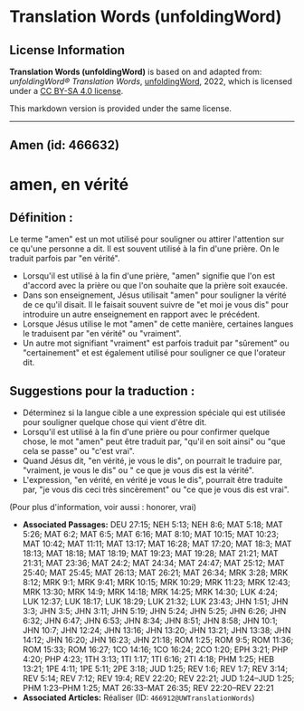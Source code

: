 # Translation Words (unfoldingWord)

## License Information

**Translation Words (unfoldingWord)** is based on and adapted from: _unfoldingWord® Translation Words_, [unfoldingWord](https://unfoldingword.org/utw), 2022, which is licensed under a [CC BY-SA 4.0 license](https://creativecommons.org/licenses/by-sa/4.0/legalcode.en).

This markdown version is provided under the same license.



--------------------------------

## Amen (id: 466632)

amen, en vérité
===============

Définition :
------------

Le terme "amen" est un mot utilisé pour souligner ou attirer l'attention sur ce qu'une personne a dit. Il est souvent utilisé à la fin d'une prière. On le traduit parfois par "en vérité".

* Lorsqu'il est utilisé à la fin d'une prière, "amen" signifie que l'on est d'accord avec la prière ou que l'on souhaite que la prière soit exaucée.
* Dans son enseignement, Jésus utilisait "amen" pour souligner la vérité de ce qu'il disait. Il le faisait souvent suivre de "et moi je vous dis" pour introduire un autre enseignement en rapport avec le précédent.
* Lorsque Jésus utilise le mot "amen" de cette manière, certaines langues le traduisent par "en vérité" ou "vraiment".
* Un autre mot signifiant "vraiment" est parfois traduit par "sûrement" ou "certainement" et est également utilisé pour souligner ce que l'orateur dit.

Suggestions pour la traduction :
--------------------------------

* Déterminez si la langue cible a une expression spéciale qui est utilisée pour souligner quelque chose qui vient d'être dit.
* Lorsqu'il est utilisé à la fin d'une prière ou pour confirmer quelque chose, le mot "amen" peut être traduit par, "qu'il en soit ainsi" ou "que cela se passe" ou "c'est vrai".
* Quand Jésus dit, "en vérité, je vous le dis", on pourrait le traduire par, "vraiment, je vous le dis" ou " ce que je vous dis est la vérité".
* L'expression, "en vérité, en vérité je vous le dis", pourrait être traduite par, "je vous dis ceci très sincèrement" ou "ce que je vous dis est vrai".

(Pour plus d'information, voir aussi : honorer, vrai)

* **Associated Passages:** DEU 27:15; NEH 5:13; NEH 8:6; MAT 5:18; MAT 5:26; MAT 6:2; MAT 6:5; MAT 6:16; MAT 8:10; MAT 10:15; MAT 10:23; MAT 10:42; MAT 11:11; MAT 13:17; MAT 16:28; MAT 17:20; MAT 18:3; MAT 18:13; MAT 18:18; MAT 18:19; MAT 19:23; MAT 19:28; MAT 21:21; MAT 21:31; MAT 23:36; MAT 24:2; MAT 24:34; MAT 24:47; MAT 25:12; MAT 25:40; MAT 25:45; MAT 26:13; MAT 26:21; MAT 26:34; MRK 3:28; MRK 8:12; MRK 9:1; MRK 9:41; MRK 10:15; MRK 10:29; MRK 11:23; MRK 12:43; MRK 13:30; MRK 14:9; MRK 14:18; MRK 14:25; MRK 14:30; LUK 4:24; LUK 12:37; LUK 18:17; LUK 18:29; LUK 21:32; LUK 23:43; JHN 1:51; JHN 3:3; JHN 3:5; JHN 3:11; JHN 5:19; JHN 5:24; JHN 5:25; JHN 6:26; JHN 6:32; JHN 6:47; JHN 6:53; JHN 8:34; JHN 8:51; JHN 8:58; JHN 10:1; JHN 10:7; JHN 12:24; JHN 13:16; JHN 13:20; JHN 13:21; JHN 13:38; JHN 14:12; JHN 16:20; JHN 16:23; JHN 21:18; ROM 1:25; ROM 9:5; ROM 11:36; ROM 15:33; ROM 16:27; 1CO 14:16; 1CO 16:24; 2CO 1:20; EPH 3:21; PHP 4:20; PHP 4:23; 1TH 3:13; 1TI 1:17; 1TI 6:16; 2TI 4:18; PHM 1:25; HEB 13:21; 1PE 4:11; 1PE 5:11; 2PE 3:18; JUD 1:25; REV 1:6; REV 1:7; REV 3:14; REV 5:14; REV 7:12; REV 19:4; REV 22:20; REV 22:21; JUD 1:24–JUD 1:25; PHM 1:23–PHM 1:25; MAT 26:33–MAT 26:35; REV 22:20–REV 22:21
* **Associated Articles:** Réaliser (ID: `466912@UWTranslationWords`)

